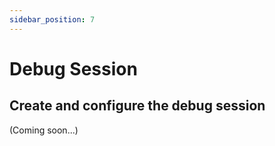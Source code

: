 ```yaml
---
sidebar_position: 7
---
```

# Debug Session

## Create and configure the debug session
(Coming soon...)
